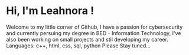 # Hi, I'm Leahnora !
Welcome to my little corner of Github, I have a passion for cybersecurity and currently persuing my degree in BED - Information Technology, I've also been working on small projects and stil developing my career. 
Languages: c++, html, css, sql, python
Please Stay tuned... 

